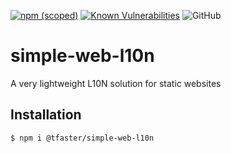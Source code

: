 [![npm (scoped)](https://img.shields.io/npm/v/@tfaster/simple-web-l10n?label=@tfaster/simple-web-l10n&style=flat-square)](https://www.npmjs.com/package/@tfaster/simple-web-l10n)
[![Known Vulnerabilities](https://snyk.io/test/github/tFaster/simple-web-l10n/badge.svg?targetFile=package.json)](https://snyk.io/test/github/tFaster/simple-web-l10n?targetFile=package.json)
![GitHub](https://img.shields.io/github/license/tFaster/simple-web-l10n?style=flat-square)
# simple-web-l10n

A very lightweight L10N solution for static websites

## Installation

```bash
$ npm i @tfaster/simple-web-l10n
```
